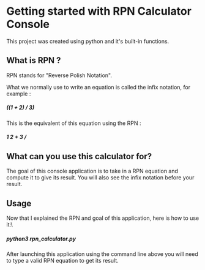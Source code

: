 # Getting started with RPN Calculator Console

This project was created using python and it's built-in functions.

## What is RPN ?

RPN stands for "Reverse Polish Notation". 

What we normally use to write an equation is called the infix notation, for example :
##### ((1 + 2) / 3)

This is the equivalent of this equation using the RPN : 

##### 1 2 + 3 /

## What can you use this calculator for?

The goal of this console application is to take in a RPN equation and compute it to give its result.
You will also see the infix notation before your result.

## Usage

Now that I explained the RPN and goal of this application, here is how to use it:\

##### python3 rpn_calculator.py 

After launching this application using the command line above you will need to type a valid RPN equation to get its result.
